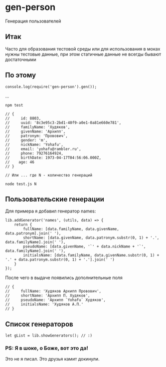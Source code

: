 # gen-person
Генерация пользователей

## Итак
Часто для образования тестовой среды или для использования в моках нужны тестовые данные, при этом статичные данные не всегды бывают достаточными

## По этому

    console.log(require('gen-person').gen());

...

    npm test

    // {
    //     id: 8803,
    //     uuid: '8c3e95c3-2bd1-40f9-a0e1-0a81e660e781',
    //     familyName: 'Худяков',
    //     givenName: 'Архипп',
    //     patronym: 'Провович',
    //     gender: 'm',
    //     nickName: 'Yohafu',
    //     email: 'yohafu@rambler.ru',
    //     phone: 79276164924,
    //     birthDate: 1973-04-17T04:56:06.000Z,
    //    age: 46
    // }

    // Или ... где N - количество генераций

    node test.js N

## Пользовательские генерации
Для примера я добавил генератор names:

    lib.addGenerator('names', (utils, data) => {
        return {
            fullName: [data.familyName, data.givenName, data.patronym].join(' '),
            shortName: [data.givenName, data.patronym.substr(0, 1) + '.', data.familyName].join(' '),
            pseudoName: [data.givenName, '`' + data.nickName + '`', data.familyName].join(' '),
            initialsName: [data.familyName, data.givenName.substr(0, 1) + '.' + data.patronym.substr(0, 1) + '.'].join(' ')
        }
    });

После чего в выдаче появились дополнительные поля

    // {
    //     fullName: 'Худяков Архипп Провович',
    //     shortName: 'Архипп П. Худяков',
    //     pseudoName: 'Архипп `Yohafu` Худяков',
    //     initialsName: 'Худяков А.П.'
    // }

## Список генераторов

    let gList = lib.showGenerators(); // :)

### PS: Я в шоке, о Боже, вот это да!
Это не я писал. Это друзья камит докинули.